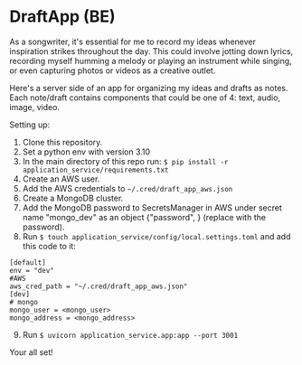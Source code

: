# DraftApp (BE)

As a songwriter, it's essential for me to record my ideas whenever inspiration strikes throughout the day. This could involve jotting down lyrics, recording myself humming a melody or playing an instrument while singing, or even capturing photos or videos as a creative outlet.

Here's a server side of an app for organizing my ideas and drafts as notes.
Each note/draft contains components that could be one of 4: text, audio, image, video.

Setting up:

1. Clone this repository.
2. Set a python env with version 3.10
3. In the main directory of this repo run: `$ pip install -r application_service/requirements.txt`
4. Create an AWS user.
5. Add the AWS credentials to `~/.cred/draft_app_aws.json`
6. Create a MongoDB cluster.
7. Add the MongoDB password to SecretsManager in AWS under secret name "mongo_dev" as an object {"password", <password>} (replace <password> with the password).
8. Run `$ touch application_service/config/local.settings.toml` and add this code to it:
  ```
[default]
env = "dev"
#AWS
aws_cred_path = "~/.cred/draft_app_aws.json"
[dev]
# mongo
mongo_user = <mongo_user>
mongo_address = <mongo_address>
  ```
9. Run `$ uvicorn application_service.app:app --port 3001`
  
Your all set!
